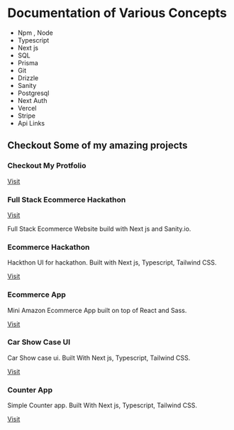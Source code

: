 # Documentation of Various Concepts

- Npm , Node
- Typescript
- Next js
- SQL
- Prisma
- Git
- Drizzle
- Sanity
- Postgresql
- Next Auth
- Vercel
- Stripe
- Api Links

## Checkout Some of my amazing projects

### Checkout My Protfolio

[Visit](https://sarmad-protfolio.vercel.app/)

### Full Stack Ecommerce Hackathon
[Visit](https://next-ecommerce-sanity-gold.vercel.app)

Full Stack Ecommerce Website build with Next js and Sanity.io. 

### Ecommerce Hackathon

Hackthon UI for hackathon. Built with Next js, Typescript, Tailwind CSS.

[Visit](https://hackathon-1-xi.vercel.app/)

### Ecommerce App

Mini Amazon Ecommerce App built on top of React and Sass.

[Visit](https://progressivesite.netlify.app/)

### Car Show Case UI

Car Show case ui. Built With Next js, Typescript, Tailwind CSS.

[Visit](https://car-show-case-web.vercel.app/)

### Counter App

Simple Counter app. Built With Next js, Typescript, Tailwind CSS.

[Visit](https://nextjs-counter-app-one.vercel.app/)
